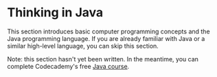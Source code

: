 # Thinking in Java

This section introduces
basic computer programming concepts
and the Java programming language.
If you are already familiar with
Java or a similar high-level language,
you can skip this section.

Note:
this section
hasn't yet been written.
In the meantime,
you can complete
Codecademy's free
[Java course](https://join.codecademy.com/learn/learn-java/).


